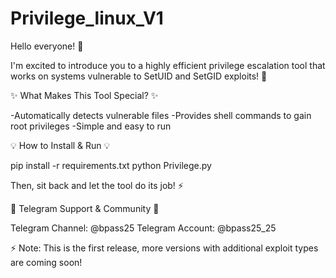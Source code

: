 # Privilege_linux_V1


Hello everyone! 👋

I'm excited to introduce you to a highly efficient privilege escalation tool that works on systems vulnerable to SetUID and SetGID exploits! 🚀

✨ What Makes This Tool Special? ✨

-Automatically detects vulnerable files
-Provides shell commands to gain root privileges
-Simple and easy to run

💡 How to Install & Run 💡

pip install -r requirements.txt
python Privilege.py


Then, sit back and let the tool do its job! ⚡

🚨 Telegram Support & Community 🚨

Telegram Channel: @bpass25
Telegram Account: @bpass25_25

⚡ Note: This is the first release, more versions with additional exploit types are coming soon!
